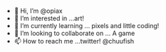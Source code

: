 - 👋 Hi, I’m @opiax
- 👀 I’m interested in ...art!
- 🌱 I’m currently learning ... pixels and little coding!
- 💞️ I’m looking to collaborate on ... A game
- 📫 How to reach me ...twitter! @chuufish

<!---
opiax/opiax is a ✨ special ✨ repository because its `README.md` (this file) appears on your GitHub profile.
You can click the Preview link to take a look at your changes.
--->
